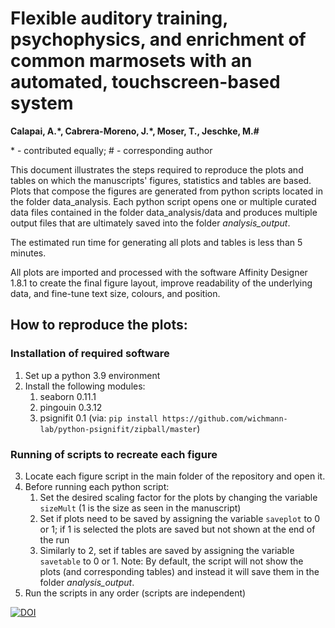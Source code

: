 # Flexible auditory training, psychophysics, and enrichment of common marmosets with an automated, touchscreen-based system

**Calapai, A.\*, Cabrera-Moreno, J.\*, Moser, T., Jeschke, M.\#**

\* - contributed equally; \# - corresponding author

This document illustrates the steps required to reproduce the plots and tables on which the manuscripts' figures, statistics and tables are based. Plots that compose the figures are generated from python scripts located in the folder data_analysis. Each python script opens one or multiple curated data files contained in the folder data_analysis/data and produces multiple output files that are ultimately saved into the folder *analysis_output*. 

The estimated run time for generating all plots and tables is less than 5 minutes.

All plots are imported and processed with the software Affinity Designer 1.8.1 to create the final figure layout, improve readability of the underlying data, and fine-tune text size, colours, and position.

## How to reproduce the plots:
### Installation of required software
1. Set up a python 3.9 environment
2. Install the following modules:
   1. seaborn 0.11.1 
   2. pingouin 0.3.12
   3. psignifit 0.1 (via: `pip install https://github.com/wichmann-lab/python-psignifit/zipball/master`)

### Running of scripts to recreate each figure
3. Locate each figure script in the main folder of the repository and open it.
4. Before running each python script:
   1. Set the desired scaling factor for the plots by changing the variable `sizeMult` (1 is the size as seen in the manuscript) 
   2. Set if plots need to be saved by assigning the variable `saveplot` to 0 or 1; if 1 is selected the plots are saved but not shown at the end of the run
   3. Similarly to 2, set if tables are saved by assigning the variable `savetable` to 0 or 1. 
   Note: By default, the script will not show the plots (and corresponding tables) and instead it will save them in the folder *analysis_output*.
5. Run the scripts in any order (scripts are independent)

[![DOI](https://zenodo.org/badge/436295956.svg)](https://zenodo.org/badge/latestdoi/436295956)
